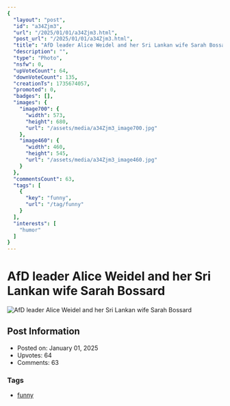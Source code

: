 ```yaml
---
{
  "layout": "post",
  "id": "a34Zjm3",
  "url": "/2025/01/01/a34Zjm3.html",
  "post_url": "/2025/01/01/a34Zjm3.html",
  "title": "AfD leader Alice Weidel and her Sri Lankan wife Sarah Bossard",
  "description": "",
  "type": "Photo",
  "nsfw": 0,
  "upVoteCount": 64,
  "downVoteCount": 135,
  "creationTs": 1735674057,
  "promoted": 0,
  "badges": [],
  "images": {
    "image700": {
      "width": 573,
      "height": 680,
      "url": "/assets/media/a34Zjm3_image700.jpg"
    },
    "image460": {
      "width": 460,
      "height": 545,
      "url": "/assets/media/a34Zjm3_image460.jpg"
    }
  },
  "commentsCount": 63,
  "tags": [
    {
      "key": "funny",
      "url": "/tag/funny"
    }
  ],
  "interests": [
    "humor"
  ]
}
---
```


# AfD leader Alice Weidel and her Sri Lankan wife Sarah Bossard

![AfD leader Alice Weidel and her Sri Lankan wife Sarah Bossard](/assets/media/a34Zjm3_image700.jpg)

## Post Information

- Posted on: January 01, 2025
- Upvotes: 64
- Comments: 63

### Tags

- [funny](/tag/funny)
